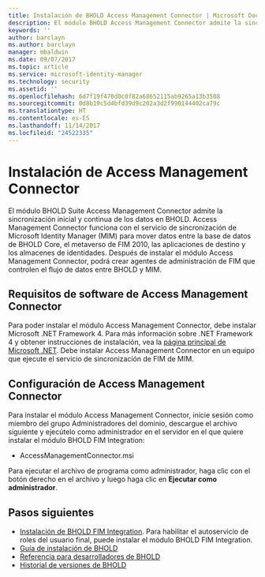 ```yaml
---
title: Instalación de BHOLD Access Management Connector | Microsoft Docs
description: El módulo BHOLD Access Management Connector admite la sincronización inicial y continua de datos
keywords: ''
author: barclayn
ms.author: barclayn
manager: mbaldwin
ms.date: 09/07/2017
ms.topic: article
ms.service: microsoft-identity-manager
ms.technology: security
ms.assetid: ''
ms.openlocfilehash: 6d7f19f470d0c0f82a68652115ab9265a13b3508
ms.sourcegitcommit: 0d8b19c5d4bfd39d9c202a3d2f990144402ca79c
ms.translationtype: HT
ms.contentlocale: es-ES
ms.lasthandoff: 11/14/2017
ms.locfileid: "24522335"
---
```

# <a name="access-management-connector-installation"></a>Instalación de Access Management Connector

El módulo BHOLD Suite Access Management Connector admite la sincronización inicial y continua de los datos en BHOLD. Access Management Connector funciona con el servicio de sincronización de Microsoft Identity Manager (MIM) para mover datos entre la base de datos de BHOLD Core, el metaverso de FIM 2010, las aplicaciones de destino y los almacenes de identidades. Después de instalar el módulo Access Management Connector, podrá crear agentes de administración de FIM que controlen el flujo de datos entre BHOLD y MIM.

## <a name="access-management-connector-software-requirements"></a>Requisitos de software de Access Management Connector

Para poder instalar el módulo Access Management Connector, debe instalar Microsoft .NET Framework 4. Para más información sobre .NET Framework 4 y obtener instrucciones de instalación, vea la [página principal de Microsoft .NET](http://www.microsoft.com/net).
Debe instalar Access Management Connector en un equipo que ejecute el servicio de sincronización de FIM de MIM.

## <a name="access-management-connector-setup"></a>Configuración de Access Management Connector

Para instalar el módulo Access Management Connector, inicie sesión como miembro del grupo Administradores del dominio, descargue el archivo siguiente y ejecútelo como administrador en el servidor en el que quiere instalar el módulo BHOLD FIM Integration:

- AccessManagementConnector.msi

Para ejecutar el archivo de programa como administrador, haga clic con el botón derecho en el archivo y luego haga clic en **Ejecutar como administrador**.

## <a name="next-steps"></a>Pasos siguientes

- [Instalación de BHOLD FIM Integration](https://technet.microsoft.com/library/jj134093(v=ws.10).aspx). Para habilitar el autoservicio de roles del usuario final, puede instalar el módulo BHOLD FIM Integration.
- [Guía de instalación de BHOLD](bhold-installation-guide.md)
- [Referencia para desarrolladores de BHOLD](../reference/mim2016-bhold-developer-reference.md)
- [Historial de versiones de BHOLD](../reference/version-bhold-history.md)